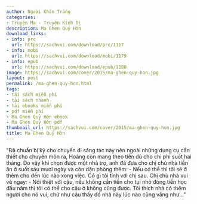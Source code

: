 ```yaml
---
author: Người Khăn Trắng
categories:
- Truyện Ma - Truyện Kinh Dị
description: Ma Ghen Quỷ Hờn
download_links:
- info: prc
  url: https://sachvui.com/download/prc/1117
- info: mobi
  url: https://sachvui.com/download/mobi/1179
- info: epub
  url: https://sachvui.com/download/epub/1180
image: https://sachvui.com/cover/2015/ma-ghen-quy-hon.jpg
layout: post
permalink: /ma-ghen-quy-hon.html
tags:
- tải sách miễn phí
- tải sách nhanh
- tải ebooks miễn phí
- pdf miễn phí
- Ma Ghen Quỷ Hờn ebook
- Ma Ghen Quỷ Hờn pdf
thumbnail_url: https://sachvui.com/cover/2015/ma-ghen-quy-hon.jpg
title: Ma Ghen Quỷ Hờn
---
```


 <div class="item-desc text-justify"> "Đã chuẩn bị kỹ cho chuyến đi sáng tác này nên ngoài những dụng cụ cần thiết cho chuyên môn ra, Hoàng còn mang theo tiền đủ cho chi phí suốt hai tháng. Do vậy khi chọn được một nhà trọ, anh đã đưa cho chị chủ nhà tiền ăn ở suốt sáu mươi ngày và còn dặn phòng thêm: - Nếu có thể thì tôi sẽ ở thêm cho đến lúc nào xong việc. Có gì tôi tính với chị sau. Chị chủ nhà vui vẻ ngay: - Nói thiệt với cậu, nếu không cần tiền cho tụi nhỏ đóng tiền học đầu năm thì tôi có thể cho cậu ở không cũng được. Tôi thích nhà có thêm người cho nó vui, chứ như cậu thấy đó nhà này lúc nào cũng vắng như…" </div>